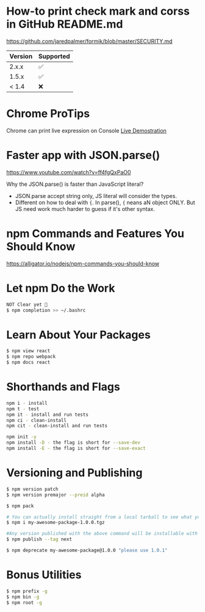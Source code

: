 # How-to print check mark and corss in GitHub README.md
https://github.com/jaredpalmer/formik/blob/master/SECURITY.md

| Version | Supported          |
| ------- | ------------------ |
| 2.x.x     | :white_check_mark: |
| 1.5.x   | :white_check_mark:   |
| < 1.4   | :x:               |

# Chrome ProTips
Chrome can print live expression on Console
[Live Demostration](https://twitter.com/i/status/1201219613779869696)

# Faster app with JSON.parse()
https://www.youtube.com/watch?v=ff4fgQxPaO0

Why the JSON.parse() is faster than JavaScript literal?
- JSON.parse accept string only, JS literal will consider the types.
- Different on how to deal with `{`. In parse(), `{` neans aN object ONLY. But JS need work much harder to guess if it's other syntax.

# npm Commands and Features You Should Know
https://alligator.io/nodejs/npm-commands-you-should-know

# Let npm Do the Work

```sh
NOT Clear yet 🤔
$ npm completion >> ~/.bashrc
```
# Learn About Your Packages

```sh
$ npm view react
$ npm repo webpack
$ npm docs react
```

# Shorthands and Flags
```sh
npm i - install
npm t - test
npm it - install and run tests
npm ci - clean-install
npm cit - clean-install and run tests

npm init -y
npm install -D - the flag is short for --save-dev
npm install -E - the flag is short for --save-exact
```

# Versioning and Publishing
```sh
$ npm version patch
$ npm version premajor --preid alpha

$ npm pack

# You can actually install straight from a local tarball to see what you get.
$ npm i my-awesome-package-1.0.0.tgz

#Any version published with the above command will be installable with npm i <package>@next.
$ npm publish --tag next

$ npm deprecate my-awesome-package@1.0.0 "please use 1.0.1"
```

# Bonus Utilities
```sh
$ npm prefix -g
$ npm bin -g
$ npm root -g
```
